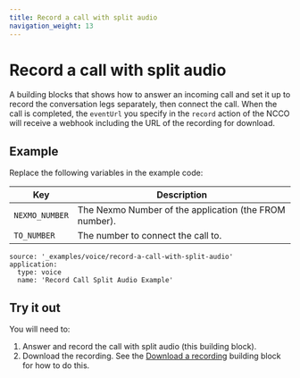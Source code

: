 ```yaml
---
title: Record a call with split audio
navigation_weight: 13
---
```


# Record a call with split audio

A building blocks that shows how to answer an incoming call and set it up to
record the conversation legs separately, then connect the call. When the call
is completed, the `eventUrl` you specify in the `record` action of the NCCO
will receive a webhook including the URL of the recording for download.

## Example

Replace the following variables in the example code:

Key |	Description
-- | --
`NEXMO_NUMBER` | The Nexmo Number of the application (the FROM number).
`TO_NUMBER` | The number to connect the call to.

```building_blocks
source: '_examples/voice/record-a-call-with-split-audio'
application:
  type: voice
  name: 'Record Call Split Audio Example'
```

## Try it out

You will need to:

1. Answer and record the call with split audio (this building block).
2. Download the recording. See the [Download a recording](/voice/voice-api/building-blocks/download-a-recording) building block for how to do this.
